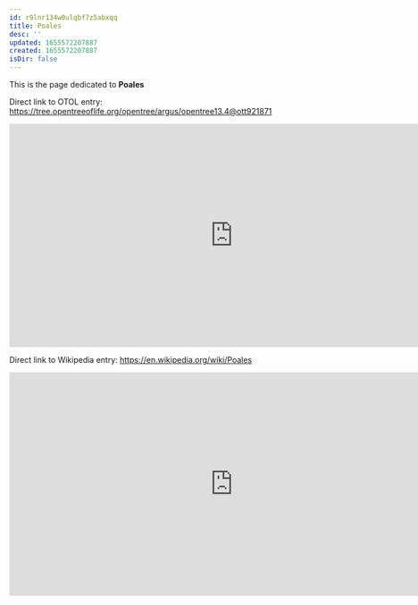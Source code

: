 ```yaml
---
id: r9lnr134w0ulqbf7z5abxqq
title: Poales
desc: ''
updated: 1655572207887
created: 1655572207887
isDir: false
---
```

This is the page dedicated to **Poales**


Direct link to OTOL entry: https://tree.opentreeoflife.org/opentree/argus/opentree13.4@ott921871



<html>
    <body>
    <iframe src="https://tree.opentreeoflife.org/opentree/argus/opentree13.4@ott921871"
    width="800" height="400" frameborder="0" allowfullscreen> </iframe>
    </body>
</html>
    


Direct link to Wikipedia entry: https://en.wikipedia.org/wiki/Poales



<html>
    <body>
    <iframe src="https://en.wikipedia.org/wiki/Poales"
    width="800" height="400" frameborder="0" allowfullscreen> </iframe>
    </body>
</html>
    

